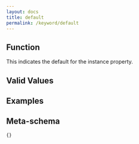 ```yaml
---
layout: docs
title: default
permalink: /keyword/default
---
```


## Function

This indicates the default for the instance property.


## Valid Values


## Examples


## Meta-schema

	{}

